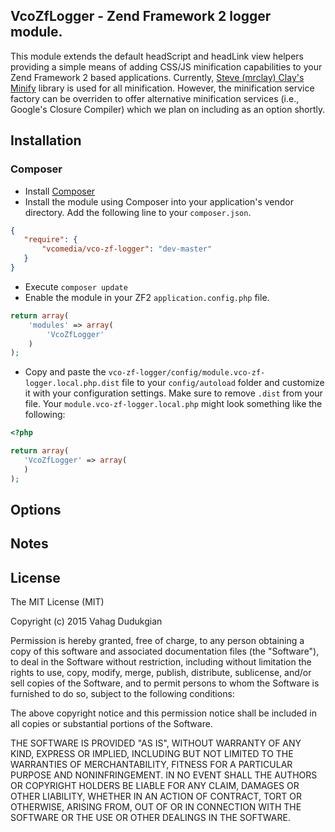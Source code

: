 ## VcoZfLogger - Zend Framework 2 logger module.
This module extends the default headScript and headLink view helpers providing a simple means of adding CSS/JS minification capabilities to your Zend Framework 2 based applications.  Currently, [Steve (mrclay) Clay's Minify](https://github.com/mrclay/minify) library is used for all minification.  However, the minification service factory can be overriden to offer alternative minification services (i.e., Google's Closure Compiler) which we plan on including as an option shortly.

## Installation
### Composer
 * Install [Composer](http://getcomposer.org/doc/00-intro.md)
 * Install the module using Composer into your application's vendor directory. Add the following line to your `composer.json`.

 ```json
 {
    "require": {
        "vcomedia/vco-zf-logger": "dev-master"
    }
 }
```
 * Execute ```composer update```
 * Enable the module in your ZF2 `application.config.php` file.

 ```php
 return array(
     'modules' => array(
         'VcoZfLogger'
     )
 );
 ```
 * Copy and paste the `vco-zf-logger/config/module.vco-zf-logger.local.php.dist` file to your `config/autoload` folder and customize it with your configuration settings. Make sure to remove `.dist` from your file. Your `module.vco-zf-logger.local.php` might look something like the following:

  ```php
 <?php

 return array(
     'VcoZfLogger' => array(
     )
 );
  ```

## Options

## Notes

## License
The MIT License (MIT)

Copyright (c) 2015 Vahag Dudukgian

Permission is hereby granted, free of charge, to any person obtaining a copy of
this software and associated documentation files (the "Software"), to deal in
the Software without restriction, including without limitation the rights to
use, copy, modify, merge, publish, distribute, sublicense, and/or sell copies of
the Software, and to permit persons to whom the Software is furnished to do so,
subject to the following conditions:

The above copyright notice and this permission notice shall be included in all
copies or substantial portions of the Software.

THE SOFTWARE IS PROVIDED "AS IS", WITHOUT WARRANTY OF ANY KIND, EXPRESS OR
IMPLIED, INCLUDING BUT NOT LIMITED TO THE WARRANTIES OF MERCHANTABILITY, FITNESS
FOR A PARTICULAR PURPOSE AND NONINFRINGEMENT. IN NO EVENT SHALL THE AUTHORS OR
COPYRIGHT HOLDERS BE LIABLE FOR ANY CLAIM, DAMAGES OR OTHER LIABILITY, WHETHER
IN AN ACTION OF CONTRACT, TORT OR OTHERWISE, ARISING FROM, OUT OF OR IN
CONNECTION WITH THE SOFTWARE OR THE USE OR OTHER DEALINGS IN THE SOFTWARE.
